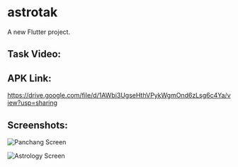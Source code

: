 # astrotak

A new Flutter project.

## Task Video:


## APK Link:
https://drive.google.com/file/d/1AWbi3UgseHthVPykWgmOnd6zLsg6c4Ya/view?usp=sharing

## Screenshots:

![Panchang Screen](https://user-images.githubusercontent.com/47040352/147588700-b623bf6f-a07e-45a8-946e-1ea7908948ea.png)

![Astrology Screen](https://user-images.githubusercontent.com/47040352/147506585-b7955f15-d0cc-414e-a961-ade07988cc1b.png)

